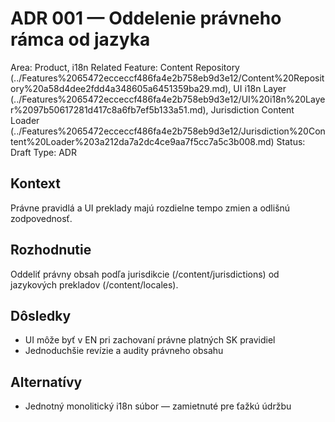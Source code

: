 # ADR 001 — Oddelenie právneho rámca od jazyka

Area: Product, i18n
Related Feature: Content Repository (../Features%2065472ecceccf486fa4e2b758eb9d3e12/Content%20Repository%20a58d4dee2fdd4a348605a6451359ba29.md), UI i18n Layer (../Features%2065472ecceccf486fa4e2b758eb9d3e12/UI%20i18n%20Layer%2097b50617281d417c8a6fb7ef5b133a51.md), Jurisdiction Content Loader (../Features%2065472ecceccf486fa4e2b758eb9d3e12/Jurisdiction%20Content%20Loader%203a212da7a2dc4ce9aa7f5cc7a5c3b008.md)
Status: Draft
Type: ADR

## Kontext

Právne pravidlá a UI preklady majú rozdielne tempo zmien a odlišnú zodpovednosť.

## Rozhodnutie

Oddeliť právny obsah podľa jurisdikcie (/content/jurisdictions) od jazykových prekladov (/content/locales).

## Dôsledky

- UI môže byť v EN pri zachovaní právne platných SK pravidiel
- Jednoduchšie revízie a audity právneho obsahu

## Alternatívy

- Jednotný monolitický i18n súbor — zamietnuté pre ťažkú údržbu
